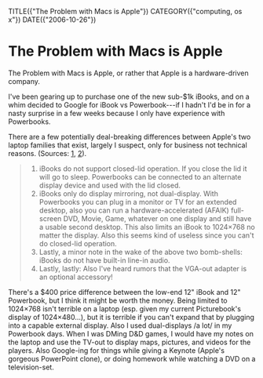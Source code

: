 TITLE({"The Problem with Macs is Apple"})
CATEGORY({"computing, os x"})
DATE({"2006-10-26"})

The Problem with Macs is Apple
==============================

The Problem with Macs is Apple, or rather that Apple is a
hardware-driven company.

I've been gearing up to purchase one of the new sub-$1k iBooks, and on
a whim decided to Google for iBook vs Powerbook---if I hadn't I'd be in
for a nasty surprise in a few weeks because I only have experience with
Powerbooks.

There are a few potentially deal-breaking differences between Apple's
two laptop families that exist, largely I suspect, only for business not
technical reasons. (Sources: [1](http://www.pbzone.com/ibookspanning.shtml),
[2](http://www.powerbookcentral.com/news/viewnews.cgi?id=EpAlFylZEFaKniQfFi)).

> 1.  iBooks do not support closed-lid operation. If you close the lid
>     it will go to sleep. Powerbooks can be connected to an alternate
>     display device and used with the lid closed.
> 2.  iBooks only do display mirroring, not dual-display. With
>     Powerbooks you can plug in a monitor or TV for an extended
>     desktop, also you can run a hardware-accelerated (AFAIK)
>     full-screen DVD, Movie, Game, whatever on one display and still
>     have a usable second desktop. This also limits an iBook to
>     1024×768 no matter the display. Also this seems kind of useless
>     since you can't do closed-lid operation.
> 3.  Lastly, a minor note in the wake of the above two bomb-shells:
>     iBooks do not have built-in line-in audio.
> 4.  Lastly, lastly: Also I've heard rumors that the VGA-out adapter is
>     an optional accessory!

There's a $400 price difference between the low-end 12" iBook and 12"
Powerbook, but I think it might be worth the money. Being limited to
1024×768 isn't terrible on a laptop (esp. given my current Picturebook's
display of 1024×480...), but it is terrible if you can't expand that by
plugging into a capable external display. Also I used dual-displays /a
lot/ in my Powerbook days. When I was DMing D&D games, I would have my
notes on the laptop and use the TV-out to display maps, pictures, and
videos for the players. Also Google-ing for things while giving a
Keynote (Apple's gorgeous PowerPoint clone), or doing homework while
watching a DVD on a television-set.
